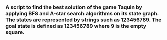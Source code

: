 
### A script to find the best solution of the game Taquin by applying BFS and A-star search algorithms on its state graph. The states are represented by strings such as 123456789. The goal state is defined as 123456789 where 9 is the empty square.
